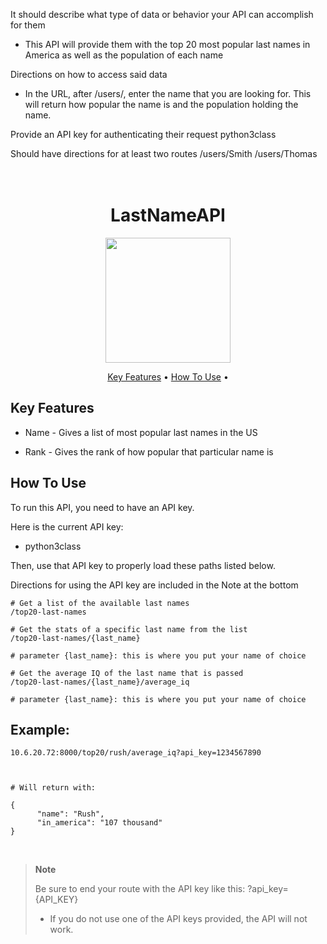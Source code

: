 It should describe what type of data or behavior your API can accomplish for them
- This API will provide them with the top 20 most popular last names in
America as well as the population of each name

Directions on how to access said data
- In the URL, after /users/, enter the name that you are looking for. This will return
how popular the name is and the population holding the name.

Provide an API key for authenticating their request
python3class

Should have directions for at least two routes
/users/Smith
/users/Thomas


<h1 align="center">
  <br>
  LastNameAPI
  <br>
</h1>
<p align="center">
  <a href="https://cdn.discordapp.com/attachments/1091738497532055573/1161866254999625738/2151c451103fee2ade0bf517ef86123.jpg?ex=6539db45&is=65276645&hm=7a857f418ff0f58e5c750284672ceb6899e397983f433279d097bb4dc779c109&">
    <img src="https://cdn.discordapp.com/attachments/1091738497532055573/1161866254999625738/2151c451103fee2ade0bf517ef86123.jpg?ex=6539db45&is=65276645&hm=7a857f418ff0f58e5c750284672ceb6899e397983f433279d097bb4dc779c109&" width="200">
  </a>
</p>

<p align="center">
  <a href="#key-features">Key Features</a> •
  <a href="#how-to-use">How To Use</a> •

## Key Features

* Name - Gives a list of most popular last names in the US

* Rank - Gives the rank of how popular that particular name is
  


## How To Use

To run this API, you need to have an API key.

Here is the current API key:

- python3class

Then, use that API key to properly load these paths listed below.

Directions for using the API key are included in the Note at the bottom
```
# Get a list of the available last names
/top20-last-names
```
```
# Get the stats of a specific last name from the list
/top20-last-names/{last_name}

# parameter {last_name}: this is where you put your name of choice
```
```
# Get the average IQ of the last name that is passed
/top20-last-names/{last_name}/average_iq

# parameter {last_name}: this is where you put your name of choice
```

## Example:
```
10.6.20.72:8000/top20/rush/average_iq?api_key=1234567890



# Will return with:

{
      "name": "Rush",
      "in_america": "107 thousand"
}
```



‎
> **Note**
> 
>Be sure to end your route with the API key like this: ?api_key={API_KEY}
>* If you do not use one of the API keys provided, the API will not work.


